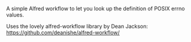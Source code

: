 A simple Alfred workflow to let you look up the definition of POSIX errno values.

Uses the lovely alfred-workflow library by Dean Jackson: https://github.com/deanishe/alfred-workflow/